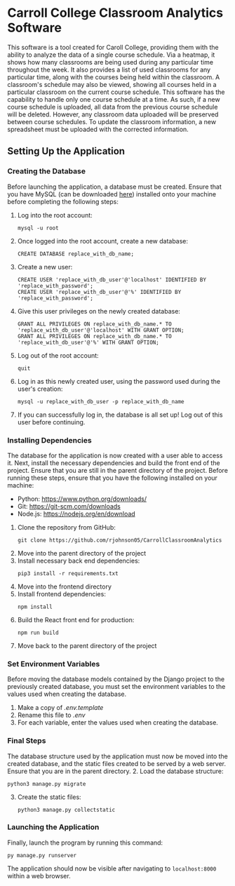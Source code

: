 # Carroll College Classroom Analytics Software

This software is a tool created for Caroll College, providing them with the ability to analyze the data of a single course schedule. Via a heatmap, it shows how many classrooms are being used during any particular 
time throughout the week. It also provides a list of used classrooms for any particular time, along with the courses being held within the classroom. A classroom's schedule may also be viewed, showing all courses
held in a particular classroom on the current course schedule. This software has the capability to handle only one course schedule at a time. As such, if a new course schedule is uploaded, all data from the previous
course schedule will be deleted. However, any classroom data uploaded will be preserved between course schedules. To update the classroom information, a new spreadsheet must be uploaded with the corrected information.

## Setting Up the Application

### Creating the Database
Before launching the application, a database must be created. Ensure that you have MySQL (can be downloaded [here](https://dev.mysql.com/downloads/mysql/)) installed onto your machine before completing the following steps: 
1. Log into the root account:
   ```
   mysql -u root
   ```
3. Once logged into the root account, create a new database:
   ```
   CREATE DATABASE replace_with_db_name;
   ```
4. Create a new user:
   ```
   CREATE USER 'replace_with_db_user'@'localhost' IDENTIFIED BY 'replace_with_password';
   CREATE USER 'replace_with_db_user'@'%' IDENTIFIED BY 'replace_with_password';
   ```
6. Give this user privileges on the newly created database:
    ```
    GRANT ALL PRIVILEGES ON replace_with_db_name.* TO 'replace_with_db_user'@'localhost' WITH GRANT OPTION;
    GRANT ALL PRIVILEGES ON replace_with_db_name.* TO 'replace_with_db_user'@'%' WITH GRANT OPTION;
    ```
5. Log out of the root account:
   ```
   quit
   ```
6. Log in as this newly created user, using the password used during the user's creation:
   ```
   mysql -u replace_with_db_user -p replace_with_db_name
   ```
7. If you can successfully log in, the database is all set up! Log out of this user before continuing.

### Installing Dependencies
The database for the application is now created with a user able to access it. Next, install the necessary dependencies and build the front end of the project. Ensure that you are still in the parent directory of the project. Before running these steps, ensure that you have the following installed on your machine: 
- Python: https://www.python.org/downloads/
- Git: https://git-scm.com/downloads
- Node.js: https://nodejs.org/en/download
   
1. Clone the repository from GitHub:
   ```
   git clone https://github.com/rjohnson05/CarrollClassroomAnalytics
   ```
2. Move into the parent directory of the project
3. Install necessary back end dependencies:
   ```
   pip3 install -r requirements.txt
   ```
4. Move into the frontend directory
5. Install frontend dependencies:
   ```
   npm install
   ```
6. Build the React front end for production:
   ```
   npm run build
   ```
7. Move back to the parent directory of the project

### Set Environment Variables
Before moving the database models contained by the Django project to the previously created database, you must set the environment variables to the values used when creating the database.
1. Make a copy of *.env.template*
2. Rename this file to *.env*
3. For each variable, enter the values used when creating the database.

### Final Steps
The database structure used by the application must now be moved into the created database, and the static files created to be served by a web server. Ensure that you are in the parent directory.
2.  Load the database structure:
   ```
   python3 manage.py migrate
   ```
3. Create the static files:
   ```
   python3 manage.py collectstatic
   ```

### Launching the Application
Finally, launch the program by running this command:
```
py manage.py runserver
```
The application should now be visible after navigating to `localhost:8000` within a web browser. 
